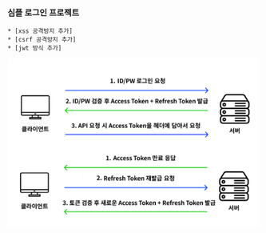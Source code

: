 
### 심플 로그인 프로젝트
<!-- TOC -->
    * [xss 공격방지 추가]
    * [csrf 공격방지 추가]
    * [jwt 방식 추가]
<!-- TOC -->

![img.png](img.png)